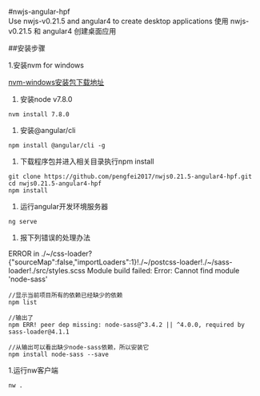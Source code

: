 #nwjs-angular-hpf   
Use nwjs-v0.21.5 and angular4 to create desktop applications 使用 nwjs-v0.21.5 和 angular4 创建桌面应用

##安装步骤  

1.安装nvm for windows

[nvm-windows安装包下载地址](https://github.com/coreybutler/nvm-windows/releases)

1. 安装node v7.8.0
~~~
nvm install 7.8.0
~~~

1. 安装@angular/cli
~~~
npm install @angular/cli -g
~~~

1. 下载程序包并进入相关目录执行npm install
~~~
git clone https://github.com/pengfei2017/nwjs0.21.5-angular4-hpf.git
cd nwjs0.21.5-angular4-hpf
npm install
~~~

1. 运行angular开发环境服务器
~~~
ng serve
~~~

1. 报下列错误的处理办法

ERROR in ./~/css-loader?{"sourceMap":false,"importLoaders":1}!./~/postcss-loader!./~/sass-loader!./src/styles.scss
Module build failed: Error: Cannot find module 'node-sass'

~~~
//显示当前项目所有的依赖已经缺少的依赖
npm list

//输出了
npm ERR! peer dep missing: node-sass@^3.4.2 || ^4.0.0, required by sass-loader@4.1.1

//从输出可以看出缺少node-sass依赖，所以安装它
npm install node-sass --save
~~~

1.运行nw客户端
~~~
nw .
~~~
